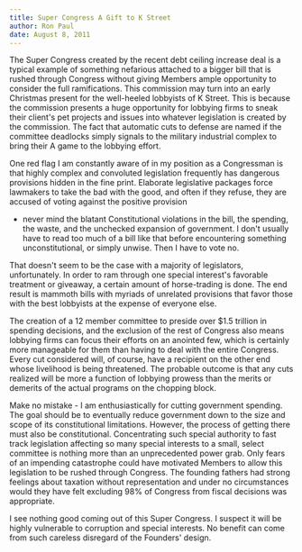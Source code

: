 ```yaml
---
title: Super Congress A Gift to K Street
author: Ron Paul
date: August 8, 2011
---
```


The Super Congress created by the recent debt ceiling increase deal is
a typical example of something nefarious attached to a bigger bill that
is rushed through Congress without giving Members ample opportunity to
consider the full ramifications. This commission may turn into an early
Christmas present for the well-heeled lobbyists of K Street. This is
because the commission presents a huge opportunity for lobbying firms
to sneak their client's pet projects and issues into whatever
legislation is created by the commission. The fact that automatic cuts
to defense are named if the committee deadlocks simply signals to the
military industrial complex to bring their A game to the lobbying
effort.

One red flag I am constantly aware of in my position as a Congressman
is that highly complex and convoluted legislation frequently has
dangerous provisions hidden in the fine print. Elaborate legislative
packages force lawmakers to take the bad with the good, and often if
they refuse, they are accused of voting against the positive provision
- never mind the blatant Constitutional violations in the bill, the
spending, the waste, and the unchecked expansion of government. I don't
usually have to read too much of a bill like that before encountering
something unconstitutional, or simply unwise. Then I have to vote no.

That doesn't seem to be the case with a majority of legislators,
unfortunately. In order to ram through one special interest's favorable
treatment or giveaway, a certain amount of horse-trading is done. The
end result is mammoth bills with myriads of unrelated provisions that
favor those with the best lobbyists at the expense of everyone else.

The creation of a 12 member committee to preside over \$1.5 trillion in
spending decisions, and the exclusion of the rest of Congress also
means lobbying firms can focus their efforts on an anointed few, which
is certainly more manageable for them than having to deal with the
entire Congress. Every cut considered will, of course, have a recipient
on the other end whose livelihood is being threatened. The probable
outcome is that any cuts realized will be more a function of lobbying
prowess than the merits or demerits of the actual programs on the
chopping block.

Make no mistake - I am enthusiastically for cutting government
spending. The goal should be to eventually reduce government down to
the size and scope of its constitutional limitations. However, the
process of getting there must also be constitutional. Concentrating
such special authority to fast track legislation affecting so many
special interests to a small, select committee is nothing more than an
unprecedented power grab. Only fears of an impending catastrophe could
have motivated Members to allow this legislation to be rushed through
Congress. The founding fathers had strong feelings about taxation
without representation and under no circumstances would they have felt
excluding 98% of Congress from fiscal decisions was appropriate.

I see nothing good coming out of this Super Congress. I suspect it will
be highly vulnerable to corruption and special interests. No benefit
can come from such careless disregard of the Founders' design.
